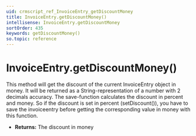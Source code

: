 ```yaml
---
uid: crmscript_ref_InvoiceEntry_getDiscountMoney
title: InvoiceEntry.getDiscountMoney()
intellisense: InvoiceEntry.getDiscountMoney
sortOrder: 435
keywords: getDiscountMoney()
so.topic: reference
---
```


# InvoiceEntry.getDiscountMoney()

This method will get the discount of the current InvoiceEntry object in money.
It will be returned as a String-representation of a number with 2 decimals
accuracy.
The save-function calculates the discount in percent and money.
So if the discount is set in percent (setDiscount()), you have to save the
invoiceentry before getting the corresponding value in money with this function.

* **Returns:** The discount in money

